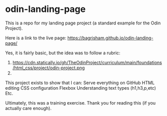 # odin-landing-page

This is a repo for my landing page project (a standard example for the Odin Project).

Here is a link to the live page: https://bagrisham.github.io/odin-landing-page/

Yes, it is fairly basic, but the idea was to follow a rubric: 

1. https://cdn.statically.io/gh/TheOdinProject/curriculum/main/foundations/html_css/project/odin-project.png
2. 

This project exists to show that I can:
    Serve everything on GitHub
    HTML editing
    CSS configuration
    Flexbox
    Understanding text types (h1,h3,p,etc)
    Etc.

Ultimately, this was a training exercise.
Thank you for reading this (if you actually care enough).
